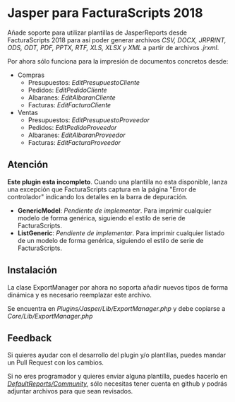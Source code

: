 # Jasper para FacturaScripts 2018
Añade soporte para utilizar plantillas de JasperReports desde FacturaScripts 2018 para así poder generar archivos *CSV, DOCX, JRPRINT, ODS, ODT, PDF, PPTX, RTF, XLS, XLSX y XML* a partir de archivos *.jrxml*.

Por ahora sólo funciona para la impresión de documentos concretos desde:
- Compras
  - Presupuestos: *EditPresupuestoCliente*
  - Pedidos: *EditPedidoCliente*
  - Albaranes: *EditAlbaranCliente*
  - Facturas: *EditFacturaCliente*
- Ventas
  - Presupuestos: *EditPresupuestoProveedor*
  - Pedidos: *EditPedidoProveedor*
  - Albaranes: *EditAlbaranProveedor*
  - Facturas: *EditFacturaProveedor*

## Atención
**Este plugin esta incompleto**. Cuando una plantilla no esta disponible, lanza una excepción que FacturaScripts captura en la página "Error de controlador" indicando los detalles en la barra de depuración.

- **GenericModel**: *Pendiente de implementar*. Para imprimir cualquier modelo de forma genérica, siguiendo el estilo de serie de FacturaScripts.
- **ListGeneric**: *Pendiente de implementar*. Para imprimir cualquier listado de un modelo de forma genérica, siguiendo el estilo de serie de FacturaScripts.

## Instalación
La clase ExportManager por ahora no soporta añadir nuevos tipos de forma dinámica y es necesario reemplazar este archivo.

Se encuentra en *Plugins/Jasper/Lib/ExportManager.php* y debe copiarse a *Core/Lib/ExportManager.php*


## Feedback
Si quieres ayudar con el desarrollo del plugin y/o plantillas, puedes mandar un Pull Request con los cambios.

Si no eres programador y quieres enviar alguna plantilla, puedes hacerlo en [*DefaultReports/Community*](https://github.com/shawe/Jasper/upload/master/DefaultReports/Community), sólo necesitas tener cuenta en github y podrás adjuntar archivos para que sean revisados.